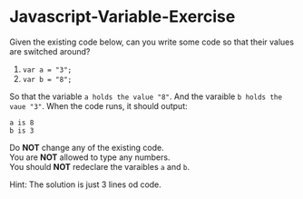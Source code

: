 # Javascript-Variable-Exercise
Given the existing code below, can you write some code so that their values are switched around? <br/>
1. `var a = "3";`
2. `var b = "8";`

So that the variable `a holds the value "8"`.
And the varaible `b holds the vaue "3"`.
When the code runs, it should output:
```
a is 8
b is 3
```
Do <strong>NOT</strong> change any of the existing code. <br/>
You are <strong>NOT</strong> allowed to type any numbers.<br/>
You should <strong>NOT</strong> redeclare the varaibles `a` and `b`.

Hint: The solution is just 3 lines od code.

